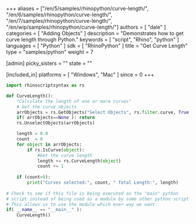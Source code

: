 +++
aliases = ["/en/5/samples/rhinopython/curve-length/", "/en/6/samples/rhinopython/curve-length/", "/en/7/samples/rhinopython/curve-length/", "/en/wip/samples/rhinopython/curve-length/"]
authors = [ "dale" ]
categories = [ "Adding Objects" ]
description = "Demonstrates how to get curve length through Python."
keywords = [ "script", "Rhino", "python" ]
languages = [ "Python" ]
sdk = [ "RhinoPython" ]
title = "Get Curve Length"
type = "samples/python"
weight = 7

[admin]
picky_sisters = ""
state = ""

[included_in]
platforms = [ "Windows", "Mac" ]
since = 0
+++

```python
import rhinoscriptsyntax as rs

def CurveLength():
    "Calculate the length of one or more curves"
    # Get the curve objects
    arrObjects = rs.GetObjects("Select Objects", rs.filter.curve, True, True)
    if( arrObjects==None ): return
    rs.UnselectObjects(arrObjects)

    length = 0.0
    count  = 0
    for object in arrObjects:
        if rs.IsCurve(object):
            #Get the curve length
            length += rs.CurveLength(object)
            count += 1
    
    if (count>0):
        print("Curves selected:", count, " Total Length:", length)
    
# Check to see if this file is being executed as the "main" python
# script instead of being used as a module by some other python script
# This allows us to use the module which ever way we want.
if( __name__ == "__main__" ):
    CurveLength()
```
